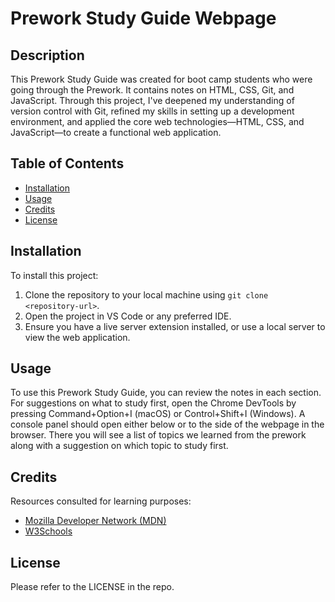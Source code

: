 # Prework Study Guide Webpage

## Description

This Prework Study Guide was created for boot camp students who were going through the Prework. It contains notes on HTML, CSS, Git, and JavaScript. Through this project, I've deepened my understanding of version control with Git, refined my skills in setting up a development environment, and applied the core web technologies—HTML, CSS, and JavaScript—to create a functional web application.

## Table of Contents

- [Installation](#installation)
- [Usage](#usage)
- [Credits](#credits)
- [License](#license)

## Installation

To install this project:

1. Clone the repository to your local machine using `git clone <repository-url>`.
2. Open the project in VS Code or any preferred IDE.
3. Ensure you have a live server extension installed, or use a local server to view the web application.

## Usage

To use this Prework Study Guide, you can review the notes in each section. For suggestions on what to study first, open the Chrome DevTools by pressing Command+Option+I (macOS) or Control+Shift+I (Windows). A console panel should open either below or to the side of the webpage in the browser. There you will see a list of topics we learned from the prework along with a suggestion on which topic to study first.

## Credits

Resources consulted for learning purposes:

- [Mozilla Developer Network (MDN)](https://developer.mozilla.org/)
- [W3Schools](https://www.w3schools.com/)

## License

Please refer to the LICENSE in the repo.